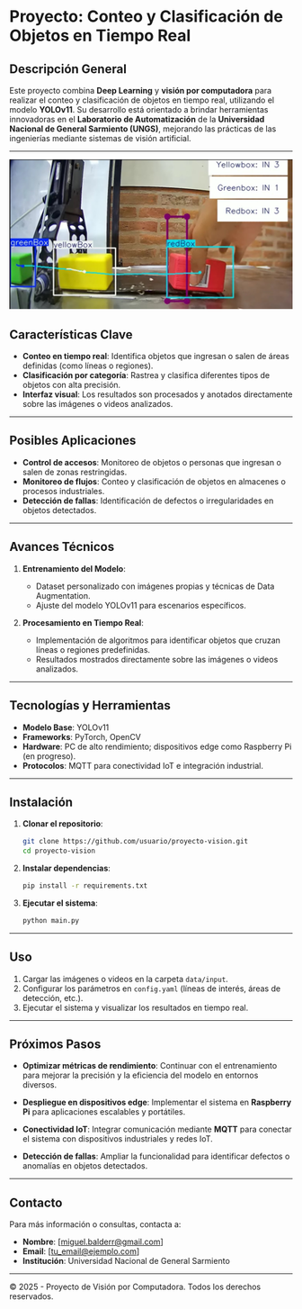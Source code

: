 # Proyecto: Conteo y Clasificación de Objetos en Tiempo Real

## Descripción General
Este proyecto combina **Deep Learning** y **visión por computadora** para realizar el conteo y clasificación de objetos en tiempo real, utilizando el modelo **YOLOv11**. Su desarrollo está orientado a brindar herramientas innovadoras en el **Laboratorio de Automatización** de la **Universidad Nacional de General Sarmiento (UNGS)**, mejorando las prácticas de las ingenierías mediante sistemas de visión artificial.

---

![Conteo objetis](reports\figures\imgReadme.jpg)


## Características Clave
- **Conteo en tiempo real**: Identifica objetos que ingresan o salen de áreas definidas (como líneas o regiones).
- **Clasificación por categoría**: Rastrea y clasifica diferentes tipos de objetos con alta precisión.
- **Interfaz visual**: Los resultados son procesados y anotados directamente sobre las imágenes o videos analizados.

---

## Posibles Aplicaciones
- **Control de accesos**: Monitoreo de objetos o personas que ingresan o salen de zonas restringidas.
- **Monitoreo de flujos**: Conteo y clasificación de objetos en almacenes o procesos industriales.
- **Detección de fallas**: Identificación de defectos o irregularidades en objetos detectados.

---

## Avances Técnicos
1. **Entrenamiento del Modelo**:
   - Dataset personalizado con imágenes propias y técnicas de Data Augmentation.
   - Ajuste del modelo YOLOv11 para escenarios específicos.

2. **Procesamiento en Tiempo Real**:
   - Implementación de algoritmos para identificar objetos que cruzan líneas o regiones predefinidas.
   - Resultados mostrados directamente sobre las imágenes o videos analizados.

---

## Tecnologías y Herramientas
- **Modelo Base**: YOLOv11
- **Frameworks**: PyTorch, OpenCV
- **Hardware**: PC de alto rendimiento; dispositivos edge como Raspberry Pi (en progreso).
- **Protocolos**: MQTT para conectividad IoT e integración industrial.

---

## Instalación
1. **Clonar el repositorio**:
   ```bash
   git clone https://github.com/usuario/proyecto-vision.git
   cd proyecto-vision
   ```

2. **Instalar dependencias**:
   ```bash
   pip install -r requirements.txt
   ```

3. **Ejecutar el sistema**:
   ```bash
   python main.py
   ```

---

## Uso
1. Cargar las imágenes o videos en la carpeta `data/input`.
2. Configurar los parámetros en `config.yaml` (líneas de interés, áreas de detección, etc.).
3. Ejecutar el sistema y visualizar los resultados en tiempo real.

---

## Próximos Pasos
- **Optimizar métricas de rendimiento**:
  Continuar con el entrenamiento para mejorar la precisión y la eficiencia del modelo en entornos diversos.

- **Despliegue en dispositivos edge**:
  Implementar el sistema en **Raspberry Pi** para aplicaciones escalables y portátiles.

- **Conectividad IoT**:
  Integrar comunicación mediante **MQTT** para conectar el sistema con dispositivos industriales y redes IoT.

- **Detección de fallas**:
  Ampliar la funcionalidad para identificar defectos o anomalías en objetos detectados.

---

## Contacto
Para más información o consultas, contacta a:
- **Nombre**: [miguel.balderr@gmail.com]
- **Email**: [tu_email@ejemplo.com]
- **Institución**: Universidad Nacional de General Sarmiento

---

© 2025 - Proyecto de Visión por Computadora. Todos los derechos reservados.



